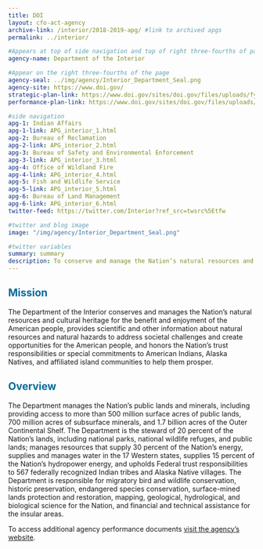 ```yaml
---
title: DOI
layout: cfo-act-agency
archive-link: /interior/2018-2019-apg/ #link to archived apgs
permalink: ../interior/

#Appears at top of side navigation and top of right three-fourths of page
agency-name: Department of the Interior

#Appear on the right three-fourths of the page
agency-seal: ../img/agency/Interior_Department_Seal.png
agency-site: https://www.doi.gov/
strategic-plan-link: https://www.doi.gov/sites/doi.gov/files/uploads/fy2018-2022-strategic-plan.pdf
performance-plan-link: https://www.doi.gov/sites/doi.gov/files/uploads/doi_final_appr_2019-2020.pdf

#side navigation
apg-1: Indian Affairs
apg-1-link: APG_interior_1.html
apg-2: Bureau of Reclamation
apg-2-link: APG_interior_2.html
apg-3: Bureau of Safety and Environmental Enforcement
apg-3-link: APG_interior_3.html
apg-4: Office of Wildland Fire
apg-4-link: APG_interior_4.html
apg-5: Fish and Wildlife Service
apg-5-link: APG_interior_5.html
apg-6: Bureau of Land Management
apg-6-link: APG_interior_6.html
twitter-feed: https://twitter.com/Interior?ref_src=twsrc%5Etfw

#twitter and blog image
image: "/img/agency/Interior_Department_Seal.png"

#twitter variables
summary: summary
description: To conserve and manage the Nation’s natural resources and cultural heritage, and create opportunities for the American people to help them prosper.
---
```


<div class="usa-grid usa-graphic_list-row">
  <div class="usa-width-one-whole usa-media_block agency-page-section">
    <h2 style="color:#046b99;">Mission</h2>
    <p>The Department of the Interior conserves and manages the Nation&rsquo;s natural resources and cultural heritage for the benefit and enjoyment of the American people, provides scientific and other information about natural resources and natural hazards to address societal challenges and create opportunities for the American people, and honors the Nation&rsquo;s trust responsibilities or special commitments to American Indians, Alaska Natives, and affiliated island communities to help them prosper.</p>
  </div>
</div>

<div class="usa-grid usa-graphic_list-row">
  <div class="usa-width-one-whole usa-media_block agency-page-section">
    <h2 style="color:#046b99;">Overview</h2>
    <p>The Department manages the Nation&rsquo;s public lands and minerals, including providing access to more than 500 million surface acres of public lands, 700 million acres of subsurface minerals, and 1.7 billion acres of the Outer Continental Shelf. The Department is the steward of 20 percent of the Nation&rsquo;s lands, including national parks, national wildlife refuges, and public lands; manages resources that supply 30 percent of the Nation&rsquo;s energy, supplies and manages water in the 17 Western states, supplies 15 percent of the Nation&rsquo;s hydropower energy, and upholds Federal trust responsibilities to 567 federally recognized Indian tribes and Alaska Native villages. The Department is responsible for migratory bird and wildlife conservation, historic preservation, endangered species conservation, surface-mined lands protection and restoration, mapping, geological, hydrological, and biological science for the Nation, and financial and technical assistance for the insular areas.
    </p>
  </div>
</div>

<div class="usa-grid usa-graphic_list-row">
  <div class="usa-width-one-whole usa-media_block">
    <p>To access additional agency performance documents <a href="https://www.doi.gov/bpp" target="_blank">visit the agency’s website</a>.</p>
  </div>
</div>
